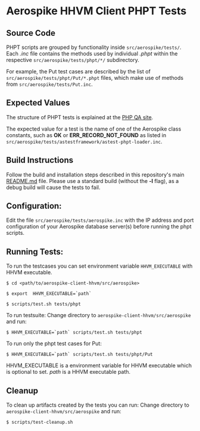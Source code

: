 # Aerospike HHVM Client PHPT Tests

## Source Code

PHPT scripts are grouped by functionality inside `src/aerospike/tests/`.
Each *.inc* file contains the methods used by individual *.phpt* within
the respective `src/aerospike/tests/phpt/*/` subdirectory.

For example, the Put test cases are described by the list of
`src/aerospike/tests/phpt/Put/*.phpt` files, which make use of methods from `src/aerospike/tests/Put.inc`.

## Expected Values
The structure of PHPT tests is explained at the [PHP QA site](http://qa.php.net/write-test.php#writing-phpt).

The expected value for a test is the name of one of the Aerospike class
constants, such as **OK** or **ERR_RECORD_NOT_FOUND** as listed in
`src/aerospike/tests/astestframework/astest-phpt-loader.inc`.

## Build Instructions

Follow the build and installation steps described in this repository's main [README.md](../../../README.md) file.  Please use a standard build (without the **-l** flag), as a debug build will cause the tests to fail.

## Configuration:

Edit the file `src/aerospike/tests/aerospike.inc` with the IP address and port configuration of your Aerospike database server(s) before running the phpt
scripts.

## Running Tests:

To run the testcases you can set environment variable `HHVM_EXECUTABLE` with HHVM executable.

    $ cd <path/to/aerospike-client-hhvm/src/aerospike>

	$ export  HHVM_EXECUTABLE=`path`

	$ scripts/test.sh tests/phpt

To run testsuite:
    Change directory to `aerospike-client-hhvm/src/aerospike` and run:

    $ HHVM_EXECUTABLE=`path` scripts/test.sh tests/phpt

To run only the phpt test cases for Put:

    $ HHVM_EXECUTABLE=`path` scripts/test.sh tests/phpt/Put

HHVM_EXECUTABLE is a environment variable for HHVM executable which is optional to set.
*path* is a HHVM executable path.

## Cleanup

To clean up artifacts created by the tests you can run:
    Change directory to `aerospike-client-hhvm/src/aerospike` and run:

    $ scripts/test-cleanup.sh

